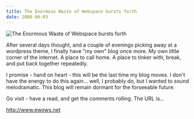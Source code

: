 ```yaml
---
title: The Enormous Waste of Webspace bursts forth
date: 2008-06-03
---
```


![The Enormous Waste of Webspace bursts forth](https://source.unsplash.com/gp8BLyaTaA0/1600x900)

After several days thought, and a couple of evenings picking away at a wordpress theme, I finally have "my own" blog once more. My own little corner of the internet. A place to call home. A place to tinker with, break, and put back together repeatedly.

I promise - hand on heart - this will be the last time my blog moves. I don't have the energy to do this again... well, I probably do, but I wanted to sound melodramatic. This blog will remain dormant for the forseeable future.

Go visit - have a read, and get the comments rolling. The URL is...

http://www.ewows.net